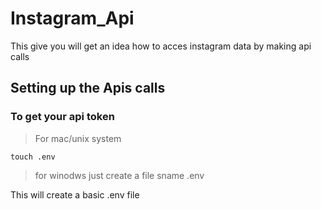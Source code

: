# Instagram_Api
This give you will get an idea how to acces instagram data by making api calls 


## Setting up the Apis calls

### To get your api token 

> For mac/unix system 

```
touch .env
```

> for winodws just create a file sname .env 


This will create a basic .env file

